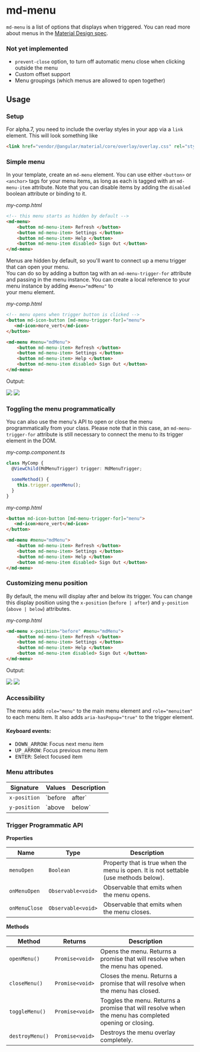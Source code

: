 # md-menu

`md-menu` is a list of options that displays when triggered.  You can read more about menus in the 
[Material Design spec](https://material.google.com/components/menus.html).

### Not yet implemented

- `prevent-close` option, to turn off automatic menu close when clicking outside the menu
- Custom offset support
- Menu groupings (which menus are allowed to open together)

## Usage

### Setup
For alpha.7, you need to include the overlay styles in your app via a `link` element. This will
look something like
```html
<link href="vendor/@angular/material/core/overlay/overlay.css" rel="stylesheet">
```

### Simple menu

In your template, create an `md-menu` element. You can use either `<button>` or `<anchor>` tags for 
your menu items, as long as each is tagged with an `md-menu-item` attribute. Note that you can 
disable items by adding the `disabled` boolean attribute or binding to it.

*my-comp.html*
```html
<!-- this menu starts as hidden by default -->
<md-menu>
    <button md-menu-item> Refresh </button>
    <button md-menu-item> Settings </button>
    <button md-menu-item> Help </button>
    <button md-menu-item disabled> Sign Out </button>
</md-menu>
```

Menus are hidden by default, so you'll want to connect up a menu trigger that can open your menu.  
You can do so by adding a button tag with an `md-menu-trigger-for` attribute and passing in the menu 
instance.  You can create a local reference to your menu instance by adding `#menu="mdMenu"` to  
your menu element.

*my-comp.html*
```html
<!-- menu opens when trigger button is clicked -->
<button md-icon-button [md-menu-trigger-for]="menu">
   <md-icon>more_vert</md-icon>
</button>

<md-menu #menu="mdMenu">
    <button md-menu-item> Refresh </button>
    <button md-menu-item> Settings </button>
    <button md-menu-item> Help </button>
    <button md-menu-item disabled> Sign Out </button>
</md-menu>
```

Output:

<img src="https://material.angularjs.org/material2_assets/menu/default_closed.png">
<img src="https://material.angularjs.org/material2_assets/menu/default_open.png">

### Toggling the menu programmatically

You can also use the menu's API to open or close the menu programmatically from your class. Please 
note that in this case, an `md-menu-trigger-for` attribute is still necessary to connect 
the menu to its trigger element in the DOM.
  
*my-comp.component.ts*
```ts
class MyComp {
  @ViewChild(MdMenuTrigger) trigger: MdMenuTrigger;

  someMethod() {
    this.trigger.openMenu();
  }
}
```

*my-comp.html*
```html
<button md-icon-button [md-menu-trigger-for]="menu">
   <md-icon>more_vert</md-icon>
</button>

<md-menu #menu="mdMenu">
    <button md-menu-item> Refresh </button>
    <button md-menu-item> Settings </button>
    <button md-menu-item> Help </button>
    <button md-menu-item disabled> Sign Out </button>
</md-menu>
```

### Customizing menu position

By default, the menu will display after and below its trigger.  You can change this display position 
using the `x-position` (`before | after`) and `y-position` (`above | below`) attributes.  

*my-comp.html*
```html
<md-menu x-position="before" #menu="mdMenu">
    <button md-menu-item> Refresh </button>
    <button md-menu-item> Settings </button>
    <button md-menu-item> Help </button>
    <button md-menu-item disabled> Sign Out </button>
</md-menu>
```

Output:

<img src="https://material.angularjs.org/material2_assets/menu/before_closed.png">
<img src="https://material.angularjs.org/material2_assets/menu/before_open.png">

### Accessibility

The menu adds `role="menu"` to the main menu element and `role="menuitem"` to each menu item. It 
also adds `aria-hasPopup="true"` to the trigger element.

#### Keyboard events:
- <kbd>DOWN_ARROW</kbd>: Focus next menu item
- <kbd>UP_ARROW</kbd>: Focus previous menu item
- <kbd>ENTER</kbd>: Select focused item

### Menu attributes

| Signature | Values | Description |
| --- | --- | --- |
| `x-position` | `before | after` | The horizontal position of the menu in relation to the trigger. Defaults to `after`. | 
| `y-position` | `above | below` | The vertical position of the menu in relation to the trigger. Defaults to `below`. |
 
### Trigger Programmatic API

**Properties**

| Name | Type | Description |
| --- | --- | --- |
| `menuOpen` | `Boolean` | Property that is true when the menu is open. It is not settable (use methods below). | 
| `onMenuOpen` | `Observable<void>` | Observable that emits when the menu opens. | 
| `onMenuClose` | `Observable<void>` | Observable that emits when the menu closes. | 

**Methods**

| Method | Returns | Description |
| --- | --- | --- |
| `openMenu()` | `Promise<void>` | Opens the menu. Returns a promise that will resolve when the menu has opened. |
| `closeMenu()` | `Promise<void>` | Closes the menu. Returns a promise that will resolve when the menu has closed. |
| `toggleMenu()` | `Promise<void>` | Toggles the menu. Returns a promise that will resolve when the menu has completed opening or closing. |  
| `destroyMenu()` | `Promise<void>` | Destroys the menu overlay completely. 
  

